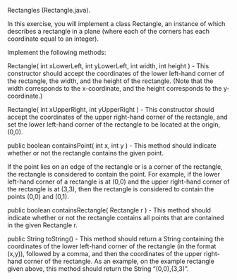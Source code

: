 Rectangles (Rectangle.java).

In this exercise, you will implement a class Rectangle, an instance of which describes a rectangle in a plane (where each of the corners has each coordinate equal to an integer).

Implement the following methods:

Rectangle( int xLowerLeft, int yLowerLeft, int width, int height ) - This constructor should accept the coordinates of the lower left-hand corner of the rectangle, the width, and the height of the rectangle. (Note that the width corresponds to the x-coordinate, and the height corresponds to the y-coordinate.)

Rectangle( int xUpperRight, int yUpperRight ) - This constructor should accept the coordinates of the upper right-hand corner of the rectangle, and set the lower left-hand corner of the rectangle to be located at the origin, (0,0).

public boolean containsPoint( int x, int y ) - This method should indicate whether or not the rectangle contains the given point.

If the point lies on an edge of the rectangle or is a corner of the rectangle, the rectangle is considered to contain the point. For example, if the lower left-hand corner of a rectangle is at (0,0) and the upper right-hand corner of the rectangle is at (3,3), then the rectangle is considered to contain the points (0,0) and (0,1).

public boolean containsRectangle( Rectangle r ) - This method should indicate whether or not the rectangle contains all points that are contained in the given Rectangle r.

public String toString() - This method should return a String containing the coordinates of the lower left-hand corner of the rectangle (in the format (x,y)), followed by a comma, and then the coordinates of the upper right-hand corner of the rectangle. As an example, on the example rectangle given above, this method should return the String “(0,0),(3,3)”.